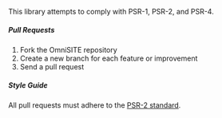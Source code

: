 This library attempts to comply with PSR-1, PSR-2, and PSR-4.

##### Pull Requests
1. Fork the OmniSITE repository
2. Create a new branch for each feature or improvement
3. Send a pull request

##### Style Guide
All pull requests must adhere to the [PSR-2 standard](https://github.com/php-fig/fig-standards/blob/master/accepted/PSR-2-coding-style-guide.md).